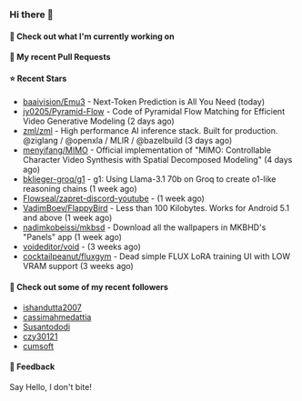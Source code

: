 ### Hi there 👋

#### 👷 Check out what I'm currently working on

#### 🔨 My recent Pull Requests


#### ⭐ Recent Stars

- [baaivision/Emu3](https://github.com/baaivision/Emu3) - Next-Token Prediction is All You Need (today)
- [jy0205/Pyramid-Flow](https://github.com/jy0205/Pyramid-Flow) - Code of Pyramidal Flow Matching for Efficient Video Generative Modeling (2 days ago)
- [zml/zml](https://github.com/zml/zml) - High performance AI inference stack. Built for production. @ziglang / @openxla / MLIR / @bazelbuild (3 days ago)
- [menyifang/MIMO](https://github.com/menyifang/MIMO) - Official implementation of &#34;MIMO: Controllable Character Video Synthesis with Spatial Decomposed Modeling&#34; (4 days ago)
- [bklieger-groq/g1](https://github.com/bklieger-groq/g1) - g1: Using Llama-3.1 70b on Groq to create o1-like reasoning chains (1 week ago)
- [Flowseal/zapret-discord-youtube](https://github.com/Flowseal/zapret-discord-youtube) -  (1 week ago)
- [VadimBoev/FlappyBird](https://github.com/VadimBoev/FlappyBird) - Less than 100 Kilobytes. Works for Android 5.1 and above (1 week ago)
- [nadimkobeissi/mkbsd](https://github.com/nadimkobeissi/mkbsd) - Download all the wallpapers in MKBHD&#39;s &#34;Panels&#34; app (1 week ago)
- [voideditor/void](https://github.com/voideditor/void) -  (3 weeks ago)
- [cocktailpeanut/fluxgym](https://github.com/cocktailpeanut/fluxgym) - Dead simple FLUX LoRA training UI with LOW VRAM support (3 weeks ago)

#### 👯 Check out some of my recent followers

- [ishandutta2007](https://github.com/ishandutta2007)
- [cassimahmedattia](https://github.com/cassimahmedattia)
- [Susantododi](https://github.com/Susantododi)
- [czy30121](https://github.com/czy30121)
- [cumsoft](https://github.com/cumsoft)

#### 💬 Feedback

Say Hello, I don't bite!